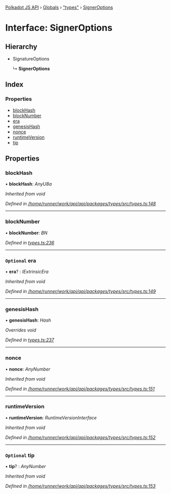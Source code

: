 [Polkadot JS API](../README.md) › [Globals](../globals.md) › ["types"](../modules/_types_.md) › [SignerOptions](_types_.signeroptions.md)

# Interface: SignerOptions

## Hierarchy

* SignatureOptions

  ↳ **SignerOptions**

## Index

### Properties

* [blockHash](_types_.signeroptions.md#blockhash)
* [blockNumber](_types_.signeroptions.md#blocknumber)
* [era](_types_.signeroptions.md#optional-era)
* [genesisHash](_types_.signeroptions.md#genesishash)
* [nonce](_types_.signeroptions.md#nonce)
* [runtimeVersion](_types_.signeroptions.md#runtimeversion)
* [tip](_types_.signeroptions.md#optional-tip)

## Properties

###  blockHash

• **blockHash**: *AnyU8a*

*Inherited from void*

*Defined in [/home/runner/work/api/api/packages/types/src/types.ts:148](https://github.com/polkadot-js/api/blob/f533f51003/packages/types/src/types.ts#L148)*

___

###  blockNumber

• **blockNumber**: *BN*

*Defined in [types.ts:236](https://github.com/polkadot-js/api/blob/f533f51003/packages/api/src/types.ts#L236)*

___

### `Optional` era

• **era**? : *IExtrinsicEra*

*Inherited from void*

*Defined in [/home/runner/work/api/api/packages/types/src/types.ts:149](https://github.com/polkadot-js/api/blob/f533f51003/packages/types/src/types.ts#L149)*

___

###  genesisHash

• **genesisHash**: *Hash*

*Overrides void*

*Defined in [types.ts:237](https://github.com/polkadot-js/api/blob/f533f51003/packages/api/src/types.ts#L237)*

___

###  nonce

• **nonce**: *AnyNumber*

*Inherited from void*

*Defined in [/home/runner/work/api/api/packages/types/src/types.ts:151](https://github.com/polkadot-js/api/blob/f533f51003/packages/types/src/types.ts#L151)*

___

###  runtimeVersion

• **runtimeVersion**: *RuntimeVersionInterface*

*Inherited from void*

*Defined in [/home/runner/work/api/api/packages/types/src/types.ts:152](https://github.com/polkadot-js/api/blob/f533f51003/packages/types/src/types.ts#L152)*

___

### `Optional` tip

• **tip**? : *AnyNumber*

*Inherited from void*

*Defined in [/home/runner/work/api/api/packages/types/src/types.ts:153](https://github.com/polkadot-js/api/blob/f533f51003/packages/types/src/types.ts#L153)*
